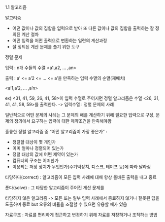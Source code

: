 1.1 알고리즘 



알고리즘

- 어떤 값이나 값의 집합을 입력으로 받아 또 다른 값이나 값의 집합을 출력하는 잘 정의된 계산 절차
- 어떤 입력을 어떤 출력으로 변환하는 일련의 계산과정
-  잘 정의된 계산 문제를 풀기 위한 도구

 

 정렬 문제

 입력 : n개 수들의 수열 <a1,a2, … ,an>

 출력 : a’ <= a’2 <= … <= a’을 만족하는 입력 수열의 순열(재배치)

<a’1,a’2, … ,a’n>

 

ex) <31, 41, 59, 26, 41, 58>이 입력 수열로 주어지면 정렬 알고리즘은 수열 <26, 31, 41, 41, 58, 59>를 출력한다. -> 입력수열 : 정렬 문제의 사례

 

 일반적으로 어떤 문제의 사례는 그 문제의 해를 계산하기 위해 필요한 입력으로 구성, 문제의 정의에서 요구하는 입력에 대한 제약조건을 만족해야함

 

 훌륭한 정렬 알고리즘 중 “어떤 알고리즘이 가장 좋은가” :

-  정렬할 대상이 몇 개인가
- 이미 얼마나 정렬되어 있는가
- 정렬 대상의 값에 어떤 제약이 있는가
- 컴퓨터의 구조는 어떠한가
- 이용되는 저장 장치가 무엇인가(주기억장치, 디스크, 테이프 등)에 따라 달라짐

 

 타당하다(correct) : 알고리즘이 모든 입력 사례에 대해 항상 올바른 출력을 내고 종료

 푼다(solve) : 그 타당한 알고리즘이 주어진 계산 문제를

 타당하지 않은 알고리즘 -> 모든 또는 일부 입력 사례에서 종료하지 않거나 잘못된 답을 도출하며 종료 but 오류의 비율을 조절할 수 있으면 유용할 때가 있음

 

 자료구조 : 자료를 편리하게 접근하고 변경하기 위해 자료를 저장하거나 조직하는 방법